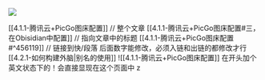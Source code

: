 ![](https://tuceng-1312762148.cos.ap-nanjing.myqcloud.com/Obsidian/%E5%8F%8C%E9%93%BE.png)


[[4.1.1-腾讯云+PicGo图床配置]]   // 整个文章
[[4.1.1-腾讯云+PicGo图床配置#三，在Obisidian中配置]] // 指向文章中的标题
[[4.1.1-腾讯云+PicGo图床配置#^456119]]  // 链接到快/段落  后面数字能修改，必须入链和出链的都修改才行
[[4.2.1-如何构建外脑|别名的使用]]
![[4.1.1-腾讯云+PicGo图床配置]]    在开头加个英文状态下的！会直接显现在这个页面中  z


